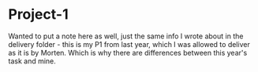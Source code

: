 # Project-1
Wanted to put a note here as well, just the same info I wrote about in the delivery folder - this is my P1 from last year, which I was allowed to deliver as it is by Morten. Which is why there are differences between this year's task and mine. 
    
